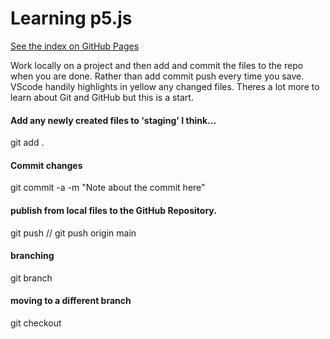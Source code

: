 # Learning p5.js #

[See the index on GitHub Pages](https://jimmywood95.github.io/learning-p5/)

Work locally on a project and then add and commit the files to the repo when you are done.
Rather than add commit push every time you save. VScode handily highlights in yellow any 
changed files. Theres a lot more to learn about Git and GitHub but this is a start.

#### Add any newly created files to 'staging' I think...
git add .

#### Commit changes
git commit -a -m "Note about the commit here"

#### publish from local files to the GitHub Repository.
git push // git push origin main

#### branching
git branch <name>

#### moving to a different branch
git checkout <name>